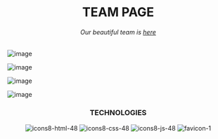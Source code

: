 <h1 align='center'>TEAM PAGE</h1>

###### <p align='center'>Our beautiful team is <a href='https://glowing-biscuit-a4955c.netlify.app/' target='_blank'>here</a><p>

![image](https://github.com/itsV1tor/TeamPage/assets/121408231/5e81d0d6-8fb9-4398-a0be-4f0d885950b2)

![image](https://github.com/itsV1tor/TeamPage/assets/121408231/48a01eaf-9a95-4f9d-97c2-4b83af9c71f3)

![image](https://github.com/itsV1tor/TeamPage/assets/121408231/a2e88bd9-69f8-4e91-b1d0-886ef39d0ef8)

![image](https://github.com/itsV1tor/TeamPage/assets/121408231/8e1fe869-31f0-44f1-b9d3-df4e0075c3b9)

<h3 align='center' >TECHNOLOGIES</h3>

<div align='center'">

  ![icons8-html-48](https://github.com/itsV1tor/TeamPage/assets/121408231/0232b60b-080d-4099-90d4-56a123b33cc2)
  ![icons8-css-48](https://github.com/itsV1tor/TeamPage/assets/121408231/c2d19da2-840d-40ee-a20e-209b6453547c)
  ![icons8-js-48](https://github.com/itsV1tor/TeamPage/assets/121408231/73983f94-4b0d-4a1b-8fd6-e008ca6d9a4c)
  ![favicon-1](https://github.com/itsV1tor/TeamPage/assets/121408231/755c90e6-d736-46dc-a717-af6626d07b8c)
  
</div>

